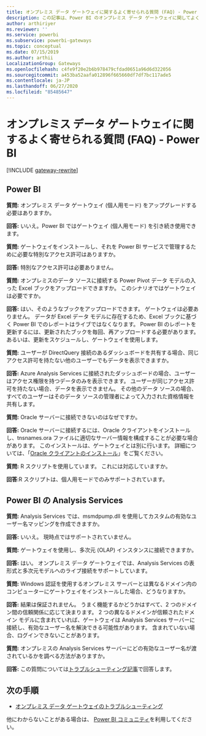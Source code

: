 ```yaml
---
title: オンプレミス データ ゲートウェイに関するよく寄せられる質問 (FAQ) - Power BI
description: この記事は、Power BI のオンプレミス データ ゲートウェイに関してよく寄せられる質問 (FAQ) です。 この記事では、Power BI で使用されるゲートウェイに関してよく寄せられる質問を 1 か所にまとめています。
author: arthiriyer
ms.reviewer: ''
ms.service: powerbi
ms.subservice: powerbi-gateways
ms.topic: conceptual
ms.date: 07/15/2019
ms.author: arthii
LocalizationGroup: Gateways
ms.openlocfilehash: c4fe9f20e2b6b978479cfdad0651a96d6d322056
ms.sourcegitcommit: a453ba52aafa012896f665660df7df7bc117ade5
ms.contentlocale: ja-JP
ms.lasthandoff: 06/27/2020
ms.locfileid: "85485647"
---
```

# <a name="on-premises-data-gateway-faq---power-bi"></a>オンプレミス データ ゲートウェイに関するよく寄せられる質問 (FAQ) - Power BI

[!INCLUDE [gateway-rewrite](../includes/gateway-rewrite.md)]

## <a name="power-bi"></a>Power BI

**質問:** オンプレミス データ ゲートウェイ (個人用モード) をアップグレードする必要はありますか。

**回答:** いいえ。Power BI ではゲートウェイ (個人用モード) を引き続き使用できます。

**質問:** ゲートウェイをインストールし、それを Power BI サービスで管理するために必要な特別なアクセス許可はありますか。

**回答:** 特別なアクセス許可は必要ありません。

**質問:** オンプレミスのデータ ソースに接続する Power Pivot データ モデルの入った Excel ブックをアップロードできますか。 このシナリオではゲートウェイは必要ですか。 

**回答:** はい、そのようなブックをアップロードできます。 ゲートウェイは必要ありません。 データが Excel データ モデルに存在するため、Excel ブックに基づく Power BI でのレポートはライブではなくなります。 Power BI のレポートを更新するには、更新されたブックを毎回、再アップロードする必要があります。 あるいは、更新をスケジュールし、ゲートウェイを使用します。

**質問:** ユーザーが DirectQuery 接続のあるダッシュボードを共有する場合、同じアクセス許可を持たない他のユーザーでもデータを表示できますか。 

**回答:** Azure Analysis Services に接続されたダッシュボードの場合、ユーザーはアクセス権限を持つデータのみを表示できます。 ユーザーが同じアクセス許可を持たない場合、データを表示できません。 その他のデータ ソースの場合、すべてのユーザーはそのデータ ソースの管理者によって入力された資格情報を共有します。

**質問:** Oracle サーバーに接続できないのはなぜですか。 

**回答:** Oracle サーバーに接続するには、Oracle クライアントをインストールし、tnsnames.ora ファイルに適切なサーバー情報を構成することが必要な場合があります。 このインストールは、ゲートウェイとは別に行います。 詳細については、「[Oracle クライアントのインストール](service-gateway-onprem-manage-oracle.md#install-the-oracle-client)」をご覧ください。

**質問:** R スクリプトを使用しています。 これには対応していますか。

**回答**:R スクリプトは、個人用モードでのみサポートされています。

## <a name="analysis-services-in-power-bi"></a>Power BI の Analysis Services

**質問:** Analysis Services では、msmdpump.dll を使用してカスタムの有効なユーザー名マッピングを作成できますか。 

**回答:** いいえ。 現時点ではサポートされていません。

**質問:** ゲートウェイを使用し、多次元 (OLAP) インスタンスに接続できますか。 

**回答:** はい。 オンプレミス データ ゲートウェイでは、Analysis Services の表形式と多次元モデルへのライブ接続をサポートしています。

**質問:** Windows 認証を使用するオンプレミス サーバーとは異なるドメイン内のコンピューターにゲートウェイをインストールした場合、どうなりますか。 

**回答:** 結果は保証されません。 うまく機能するかどうかはすべて、2 つのドメイン間の信頼関係に応じて決まります。 2 つの異なるドメインが信頼されたドメイン モデルに含まれていれば、ゲートウェイは Analysis Services サーバーに接続し、有効なユーザー名を解決できる可能性があります。 含まれていない場合、ログインできないことがあります。

**質問:** オンプレミスの Analysis Services サーバーにどの有効なユーザー名が渡されているかを調べる方法がありますか。 

**回答:** この質問については[トラブルシューティング記事](service-gateway-onprem-tshoot.md)で回答します。

## <a name="next-steps"></a>次の手順

* [オンプレミス データ ゲートウェイのトラブルシューティング](/data-integration/gateway/service-gateway-tshoot)

他にわからないことがある場合は、 [Power BI コミュニティ](https://community.powerbi.com/)を利用してください。
